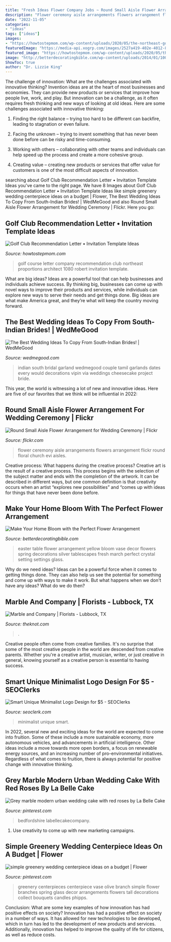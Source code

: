 ```yaml
---
title: "Fresh Ideas Flower Company Jobs ~ Round Small Aisle Flower Arrangement For Wedding Ceremony"
description: "Flower ceremony aisle arrangements flowers arrangement flickr round floral church evi aisles"
date: "2022-11-05"
categories:
- "ideas"
tags: ["ideas"]
images:
- "https://howtostepmom.com/wp-content/uploads/2020/05/the-northeast-golf-company-golf-course-architect-robert-with-proportions-800-x-1080.jpg"
featuredImage: "https://media-api.xogrp.com/images/2527a419-402e-4012-89d0-897ae5930100~rs_320.480"
featured_image: "https://howtostepmom.com/wp-content/uploads/2020/05/the-northeast-golf-company-golf-course-architect-robert-with-proportions-800-x-1080.jpg"
image: "http://betterdecoratingbible.com/wp-content/uploads/2014/01/1005328_624794724245697_1680629921_n.jpg"
ShowToc: true
author: "Dr. Lizzie King"
---
```



The challenge of innovation: What are the challenges associated with innovative thinking?
Invention ideas are at the heart of most businesses and economies. They can provide new products or services that improve how people live, work, and play. But innovation can be a challenge, as it often requires fresh thinking and new ways of looking at old ideas. Here are some challenges associated with innovative thinking:
1) Finding the right balance – trying too hard to be different can backfire, leading to stagnation or even failure.

2) Facing the unknown – trying to invent something that has never been done before can be risky and time-consuming.

3) Working with others – collaborating with other teams and individuals can help speed up the process and create a more cohesive group.

4) Creating value – creating new products or services that offer value for customers is one of the most difficult aspects of innovation.

	

		
searching about Golf Club Recommendation Letter • Invitation Template Ideas you've came to the right page. We have 8 Images about Golf Club Recommendation Letter • Invitation Template Ideas like simple greenery wedding centerpiece ideas on a budget | Flower, The Best Wedding Ideas To Copy From South-Indian Brides! | WedMeGood and also Round Small Aisle Flower Arrangement for Wedding Ceremony | Flickr. Here you go:
		
    
## Golf Club Recommendation Letter • Invitation Template Ideas

<img loading=lazy src="https://howtostepmom.com/wp-content/uploads/2020/05/the-northeast-golf-company-golf-course-architect-robert-with-proportions-800-x-1080.jpg" onerror="this.onerror=null;this.src='https://tse1.mm.bing.net/th?id=OIP.ciJUApZgrLYwGREZnh7cDAHaJ_&amp;pid=15.1';" alt="Golf Club Recommendation Letter • Invitation Template Ideas">

_Source: howtostepmom.com_

>golf course letter company recommendation club northeast proportions architect 1080 robert invitation template. 

	

What are big ideas?
Ideas are a powerful tool that can help businesses and individuals achieve success. By thinking big, businesses can come up with novel ways to improve their products and services, while individuals can explore new ways to serve their needs and get things done. Big ideas are what make America great, and they’re what will keep the country moving forward.

    
## The Best Wedding Ideas To Copy From South-Indian Brides! | WedMeGood

<img loading=lazy src="https://image.wedmegood.com/resized-nw/1300X/wp-content/uploads/2017/09/1469806712_12901019_974627829258274_5137853149812864506_o.jpg" onerror="this.onerror=null;this.src='https://tse2.mm.bing.net/th?id=OIP.N4x9t-n4q3wu7IXoOsWVBwHaLH&amp;pid=15.1';" alt="The Best Wedding Ideas To Copy From South-Indian Brides! | WedMeGood">

_Source: wedmegood.com_

>indian south bridal garland wedmegood couple tamil garlands dates every would decorations vipin via weddings cheesecake project bride. 

	

This year, the world is witnessing a lot of new and innovative ideas. Here are five of our favorites that we think will be influential in 2022: 

    
## Round Small Aisle Flower Arrangement For Wedding Ceremony | Flickr

<img loading=lazy src="https://c2.staticflickr.com/8/7002/6586297779_09bf4dd68d_b.jpg" onerror="this.onerror=null;this.src='https://tse2.mm.bing.net/th?id=OIP.A8lLQPzHqt5WHWtJn5FFRwHaLH&amp;pid=15.1';" alt="Round Small Aisle Flower Arrangement for Wedding Ceremony | Flickr">

_Source: flickr.com_

>flower ceremony aisle arrangements flowers arrangement flickr round floral church evi aisles. 

	

Creative process: What happens during the creative process?
Creative art is the result of a creative process. This process begins with the selection of the subject matter and ends with the completion of the artwork. It can be described in different ways, but one common definition is that creativity occurs when an artist “explores new possibilities” and “comes up with ideas for things that have never been done before.

    
## Make Your Home Bloom With The Perfect Flower Arrangement

<img loading=lazy src="http://betterdecoratingbible.com/wp-content/uploads/2014/01/1005328_624794724245697_1680629921_n.jpg" onerror="this.onerror=null;this.src='https://tse3.mm.bing.net/th?id=OIP.siADPlFnbCXqm9FUqiGC1gHaJ4&amp;pid=15.1';" alt="Make Your Home Bloom with the Perfect Flower Arrangement">

_Source: betterdecoratingbible.com_

>easter table flower arrangement yellow bloom vase decor flowers spring decorations silver tablescapes fresh march perfect crystal setting settings glass. 

	

Why do we need ideas?
Ideas can be a powerful force when it comes to getting things done. They can also help us see the potential for something and come up with ways to make it work. But what happens when we don't have any ideas? What do we do then?

    
## Marble And Company | Florists - Lubbock, TX

<img loading=lazy src="https://media-api.xogrp.com/images/2527a419-402e-4012-89d0-897ae5930100~rs_320.480" onerror="this.onerror=null;this.src='https://tse1.mm.bing.net/th?id=OIP.XZyZfeBBrUK_8X6DtZylYQAAAA&amp;pid=15.1';" alt="Marble and Company | Florists - Lubbock, TX">

_Source: theknot.com_

>. 

	

Creative people often come from creative families. It's no surprise that some of the most creative people in the world are descended from creative parents. Whether you're a creative artist, musician, writer, or just creative in general, knowing yourself as a creative person is essential to having success.

    
## Smart Unique Minimalist Logo Design For $5 - SEOClerks

<img loading=lazy src="https://www.seoclerk.com/pics/000/842/333/3ffd9bfa91e12dd8e61c4dcf6748fb85.png" onerror="this.onerror=null;this.src='https://tse3.mm.bing.net/th?id=OIP.P_2b-pHhLdjmHE3PZ0j7hQHaE-&amp;pid=15.1';" alt="Smart Unique Minimalist Logo Design for $5 - SEOClerks">

_Source: seoclerk.com_

>minimalist unique smart. 

	

In 2022, several new and exciting ideas for the world are expected to come into fruition. Some of these include a more sustainable economy, more autonomous vehicles, and advancements in artificial intelligence. Other ideas include a move towards more open borders, a focus on renewable energy sources, and an increasing number of pro-environmental initiatives. Regardless of what comes to fruition, there is always potential for positive change with innovative thinking.

    
## Grey Marble Modern Urban Wedding Cake With Red Roses By La Belle Cake

<img loading=lazy src="https://i.pinimg.com/originals/e6/7b/73/e67b73ffa9c90cd073489bb5c937981e.jpg" onerror="this.onerror=null;this.src='https://tse4.mm.bing.net/th?id=OIP.yHNAksYiyHRSNIrvvJfAZQHaKn&amp;pid=15.1';" alt="Grey marble modern urban wedding cake with red roses by La Belle Cake">

_Source: pinterest.com_

>bedfordshire labellecakecompany. 

	

1. Use creativity to come up with new marketing campaigns.

    
## Simple Greenery Wedding Centerpiece Ideas On A Budget | Flower

<img loading=lazy src="https://i.pinimg.com/736x/bd/6d/66/bd6d66978ba7867518eedf036da093af.jpg" onerror="this.onerror=null;this.src='https://tse2.mm.bing.net/th?id=OIP.kS11r-Svw8eIdsMzzGxi7wHaKD&amp;pid=15.1';" alt="simple greenery wedding centerpiece ideas on a budget | Flower">

_Source: pinterest.com_

>greenery centerpieces centerpiece vase olive branch simple flower branches spring glass decor arrangements flowers tall decorations collect bouquets candles phipps. 

	

Conclusion: What are some key examples of how innovation has had positive effects on society?
Innovation has had a positive effect on society in a number of ways. It has allowed for new technologies to be developed, which in turn has led to the development of new products and services. Additionally, innovation has helped to improve the quality of life for citizens, as well as reduce costs.

